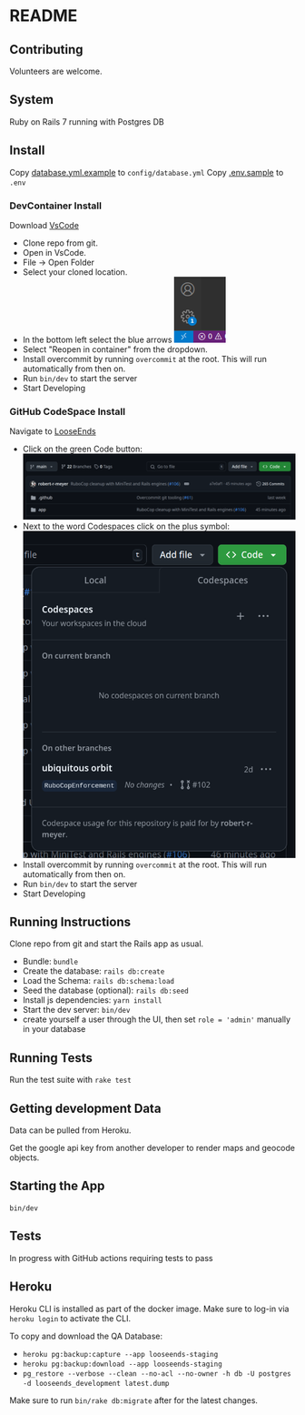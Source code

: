 # README

## Contributing
Volunteers are welcome.

## System
Ruby on Rails 7 running with Postgres DB


## Install

Copy [database.yml.example](config/database.yml.example) to `config/database.yml`
Copy [.env.sample](.env.sample) to `.env`

### DevContainer Install
Download [VsCode](https://code.visualstudio.com/download)

- Clone repo from git.
- Open in VsCode.
- File -> Open Folder
- Select your cloned location.
- In the bottom left select the blue arrows
![Open In Container](images/reopen.png)
- Select "Reopen in container" from the dropdown.
- Install overcommit by running `overcommit` at the root. This will run automatically from then on.
- Run `bin/dev` to start the server
- Start Developing

### GitHub CodeSpace Install
Navigate to [LooseEnds](https://github.com/looseendsproject/webapp)
- Click on the green Code button:
![CodeSpace](images/CodeSpace.png)
- Next to the word Codespaces click on the plus symbol:
![New Codespace](images/new_codespace.png)
- Install overcommit by running `overcommit` at the root. This will run automatically from then on.
- Run `bin/dev` to start the server
- Start Developing


## Running Instructions
Clone repo from git and start the Rails app as usual.
- Bundle: `bundle`
- Create the database: `rails db:create`
- Load the Schema: `rails db:schema:load`
- Seed the database (optional): `rails db:seed`
- Install js dependencies: `yarn install`
- Start the dev server: `bin/dev`
- create yourself a user through the UI, then set `role = 'admin'` manually in your database


## Running Tests
Run the test suite with `rake test`

## Getting development Data
Data can be pulled from Heroku.

Get the google api key from another developer to render maps and geocode objects.

## Starting the App
```
bin/dev
```

## Tests
In progress with GitHub actions requiring tests to pass


## Heroku
Heroku CLI is installed as part of the docker image. Make sure to log-in via `heroku login` to activate the CLI.

To copy and download the QA Database:
- `heroku pg:backup:capture --app looseends-staging`
- `heroku pg:backup:download --app looseends-staging`
- `pg_restore --verbose --clean --no-acl --no-owner -h db -U postgres -d looseends_development latest.dump`

Make sure to run `bin/rake db:migrate` after for the latest changes.